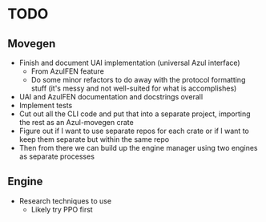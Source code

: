 # TODO

## Movegen
- Finish and document UAI implementation (universal Azul interface)
    - From AzulFEN feature
    - Do some minor refactors to do away with the protocol formatting stuff (it's messy and not well-suited for what is accomplishes)
- UAI and AzulFEN documentation and docstrings overall
- Implement tests
- Cut out all the CLI code and put that into a separate project, importing the rest
  as an Azul-movegen crate
- Figure out if I want to use separate repos for each crate or if I want to keep them separate
  but within the same repo
- Then from there we can build up the engine manager using two engines as separate processes

## Engine
- Research techniques to use
    - Likely try PPO first